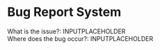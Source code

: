 # Bug Report System

What is the issue?: INPUTPLACEHOLDER  
Where does the bug occur?: INPUTPLACEHOLDER
